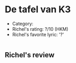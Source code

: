 # De tafel van K3

 * Category: 
 * Richel's rating: ?/10 (HKM)
 * Richel's  favorite lyric: '?'

```
```

## Richel's review

